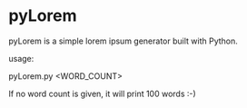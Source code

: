 # pyLorem

pyLorem is a simple lorem ipsum generator built with Python.

usage:

pyLorem.py <WORD_COUNT>

If no word count is given, it will print 100 words :-)
